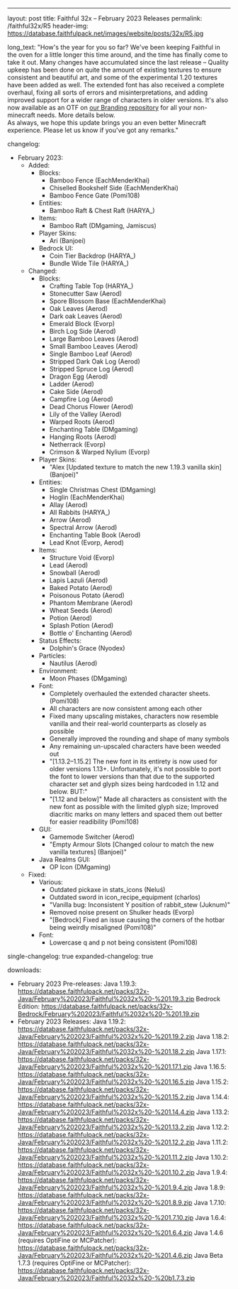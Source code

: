 ---
layout: post
title: Faithful 32x – February 2023 Releases
permalink: /faithful32x/R5
header-img: https://database.faithfulpack.net/images/website/posts/32x/R5.jpg

long_text: "How's the year for you so far? We've been keeping Faithful in the oven for a little longer this time around, and the time has finally come to take it out. Many changes have accumulated since the last release – Quality upkeep has been done on quite the amount of existing textures to ensure consistent and beautiful art, and some of the experimental 1.20 textures have been added as well. The extended font has also received a complete overhaul, fixing all sorts of errors and misinterpretations, and adding improved support for a wider range of characters in older versions. It's also now available as an OTF on <a href="https://github.com/Faithful-Resource-Pack/Branding/tree/main/font">our Branding repository</a> for all your non-minecraft needs. More details below.<br>As always, we hope this update brings you an even better Minecraft experience. Please let us know if you've got any remarks."

changelog:
  - February 2023:
    - Added:
      - Blocks:
        - Bamboo Fence (EachMenderKhai)
        - Chiselled Bookshelf Side (EachMenderKhai)
        - Bamboo Fence Gate (Pomi108)
      - Entities:
        - Bamboo Raft & Chest Raft (HARYA_)
      - Items:
        - Bamboo Raft (DMgaming, Jamiscus)
      - Player Skins:
        - Ari (Banjoei)
      - Bedrock UI:
        - Coin Tier Backdrop (HARYA_)
        - Bundle Wide Tile (HARYA_)
    - Changed:
      - Blocks:
        - Crafting Table Top (HARYA_)
        - Stonecutter Saw (Aerod)
        - Spore Blossom Base (EachMenderKhai)
        - Oak Leaves (Aerod)
        - Dark oak Leaves (Aerod)
        - Emerald Block (Evorp)
        - Birch Log Side (Aerod)
        - Large Bamboo Leaves (Aerod)
        - Small Bamboo Leaves (Aerod)
        - Single Bamboo Leaf (Aerod)
        - Stripped Dark Oak Log (Aerod)
        - Stripped Spruce Log (Aerod)
        - Dragon Egg (Aerod)
        - Ladder (Aerod)
        - Cake Side (Aerod)
        - Campfire Log (Aerod)
        - Dead Chorus Flower (Aerod)
        - Lily of the Valley (Aerod)
        - Warped Roots (Aerod)
        - Enchanting Table (DMgaming)
        - Hanging Roots (Aerod)
        - Netherrack (Evorp)
        - Crimson & Warped Nylium (Evorp)
      - Player Skins:
        - "Alex [Updated texture to match the new 1.19.3 vanilla skin] (Banjoei)"
      - Entities:
        - Single Christmas Chest (DMgaming)
        - Hoglin (EachMenderKhai)
        - Allay (Aerod)
        - All Rabbits (HARYA_)
        - Arrow (Aerod)
        - Spectral Arrow (Aerod)
        - Enchanting Table Book (Aerod)
        - Lead Knot (Evorp, Aerod)
      - Items:
        - Structure Void (Evorp)
        - Lead (Aerod)
        - Snowball (Aerod)
        - Lapis Lazuli (Aerod)
        - Baked Potato (Aerod)
        - Poisonous Potato (Aerod)
        - Phantom Membrane (Aerod)
        - Wheat Seeds (Aerod)
        - Potion (Aerod)
        - Splash Potion (Aerod)
        - Bottle o' Enchanting (Aerod)
      - Status Effects:
        - Dolphin's Grace (Nyodex)
      - Particles:
        - Nautilus (Aerod)
      - Environment:
        - Moon Phases (DMgaming)
      - Font:
        - Completely overhauled the extended character sheets. (Pomi108)
        - All characters are now consistent among each other
        - Fixed many upscaling mistakes, characters now resemble vanilla and their real-world counterparts as closely as possible
        - Generally improved the rounding and shape of many symbols
        - Any remaining un-upscaled characters have been weeded out
        - "[1.13.2–1.15.2] The new font in its entirety is now used for older versions 1.13+. Unfortunately, it's not possible to port the font to lower versions than that due to the supported character set and glyph sizes being hardcoded in 1.12 and below. BUT:"
        - "[1.12 and below]" Made all characters as consistent with the new font as possible with the limited glyph size; Improved diacritic marks on many letters and spaced them out better for easier readibility (Pomi108)
      - GUI:
        - Gamemode Switcher (Aerod)
        - "Empty Armour Slots [Changed colour to match the new vanilla textures] (Banjoei)"
      - Java Realms GUI:
        - OP Icon (DMgaming)
    - Fixed:
      - Various:
        - Outdated pickaxe in stats_icons (Neluś)
        - Outdated sword in icon_recipe_equipment (charlos)
        - "Vanilla bug: Inconsistent Y position of rabbit_stew (Juknum)"
        - Removed noise present on Shulker heads (Evorp)
        - "[Bedrock] Fixed an issue causing the corners of the hotbar being weirdly misaligned (Pomi108)"
      - Font:
        - Lowercase q and p not being consistent (Pomi108)

single-changelog: true
expanded-changelog: true

downloads:
  - February 2023 Pre-releases:
      Java 1.19.3: https://database.faithfulpack.net/packs/32x-Java/February%202023/Faithful%2032x%20-%201.19.3.zip
      Bedrock Edition: https://database.faithfulpack.net/packs/32x-Bedrock/February%202023/Faithful%2032x%20-%201.19.zip
  - February 2023 Releases:
      Java 1.19.2: https://database.faithfulpack.net/packs/32x-Java/February%202023/Faithful%2032x%20-%201.19.2.zip
      Java 1.18.2: https://database.faithfulpack.net/packs/32x-Java/February%202023/Faithful%2032x%20-%201.18.2.zip
      Java 1.17.1: https://database.faithfulpack.net/packs/32x-Java/February%202023/Faithful%2032x%20-%201.17.1.zip
      Java 1.16.5: https://database.faithfulpack.net/packs/32x-Java/February%202023/Faithful%2032x%20-%201.16.5.zip
      Java 1.15.2: https://database.faithfulpack.net/packs/32x-Java/February%202023/Faithful%2032x%20-%201.15.2.zip
      Java 1.14.4: https://database.faithfulpack.net/packs/32x-Java/February%202023/Faithful%2032x%20-%201.14.4.zip
      Java 1.13.2: https://database.faithfulpack.net/packs/32x-Java/February%202023/Faithful%2032x%20-%201.13.2.zip
      Java 1.12.2: https://database.faithfulpack.net/packs/32x-Java/February%202023/Faithful%2032x%20-%201.12.2.zip
      Java 1.11.2: https://database.faithfulpack.net/packs/32x-Java/February%202023/Faithful%2032x%20-%201.11.2.zip
      Java 1.10.2: https://database.faithfulpack.net/packs/32x-Java/February%202023/Faithful%2032x%20-%201.10.2.zip
      Java 1.9.4: https://database.faithfulpack.net/packs/32x-Java/February%202023/Faithful%2032x%20-%201.9.4.zip
      Java 1.8.9: https://database.faithfulpack.net/packs/32x-Java/February%202023/Faithful%2032x%20-%201.8.9.zip
      Java 1.7.10: https://database.faithfulpack.net/packs/32x-Java/February%202023/Faithful%2032x%20-%201.7.10.zip
      Java 1.6.4: https://database.faithfulpack.net/packs/32x-Java/February%202023/Faithful%2032x%20-%201.6.4.zip
      Java 1.4.6 (requires OptiFine or MCPatcher): https://database.faithfulpack.net/packs/32x-Java/February%202023/Faithful%2032x%20-%201.4.6.zip
      Java Beta 1.7.3 (requires OptiFine or MCPatcher): https://database.faithfulpack.net/packs/32x-Java/February%202023/Faithful%2032x%20-%20b1.7.3.zip